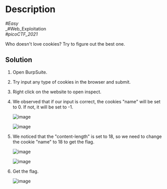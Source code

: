 # Description

_#Easy_<br>
_#Web_Exploitation<br>
_#picoCTF_2021_<br>

Who doesn't love cookies? Try to figure out the best one.

## Solution

1. Open BurpSuite.
2. Try input any type of cookies in the browser and submit.
3. Right click on the website to open inspect.
4. We observed that if our input is correct, the cookies "name" will be set to 0. If not, it will be set to -1.
   
   ![image](https://github.com/user-attachments/assets/ee54274b-7100-4292-8e2f-09eb077485be)

   ![image](https://github.com/user-attachments/assets/7aa266e9-fa32-485c-acc5-7cb2a3dda0f9)

5. We noticed that the "content-length" is set to 18, so we need to change the cookie "name" to 18 to get the flag.

   ![image](https://github.com/user-attachments/assets/86fc0ca5-069b-4f22-a0d7-233bdb6af281)
   
   ![image](https://github.com/user-attachments/assets/a1df7310-9015-45dc-98a8-f3a68ee6d5f9)

7. Get the flag.
   
   ![image](https://github.com/user-attachments/assets/af3e623b-4e93-4f46-8ab0-638bb1a46be1)
